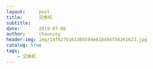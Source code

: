 ```yaml
---
layout:     post
title:      交换机
subtitle:   
date:       2019-07-08
author:     chauncey
header-img: img/14f627b161305594e818d94f58261623.jpg
catalog: true
tags:
    - 交换机
---
```

